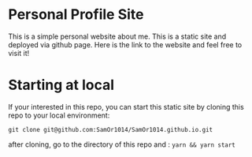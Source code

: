 # Personal Profile Site

This is a simple personal website about me. This is a static site and deployed via github page. Here is the link to the website and feel free to visit it!

# Starting at local
 
If your interested in this repo, you can start this static site by cloning this repo to your local environment: 

```git clone git@github.com:SamOr1014/SamOr1014.github.io.git```

after cloning, go to the directory of this repo and : 
```yarn && yarn start```
